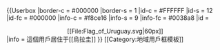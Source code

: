 {{Userbox
  |border-c = #000000
  |border-s = 1
  |id-c     = #FFFFFF
  |id-s     = 12
  |id-fc    = #000000
  |info-c   = #f8ce16
  |info-s   = 9
  |info-fc  = #0038a8
  |id       = <center>[[File:Flag_of_Uruguay.svg|60px]]</center>
  |info     = 這個用戶居住于[[烏拉圭]]
}}
<noinclude>[[Category:地域用戶框模板]]</noinclude>